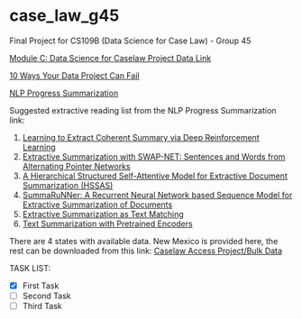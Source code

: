 # case_law_g45
Final Project for CS109B (Data Science for Case Law) - Group 45

[Module C: Data Science for Caselaw Project Data Link](https://drive.google.com/drive/folders/1Dvtk_rxNK-4tXYmRWZhX2no9TrFTu8SD)

[10 Ways Your Data Project Can Fail](https://drive.google.com/file/d/1I9ut6aRU9L9UNy83uA03rblIY7pl7GT1/view)

[NLP Progress Summarization](http://nlpprogress.com/english/summarization.html)

Suggested extractive reading list from the NLP Progress Summarization link:

 1. [Learning to Extract Coherent Summary via Deep Reinforcement Learning](https://www.aaai.org/ocs/index.php/AAAI/AAAI18/paper/view/16838/16118)
 1. [Extractive Summarization with SWAP-NET: Sentences and Words from Alternating Pointer Networks](http://aclweb.org/anthology/P18-1014)
 1. [A Hierarchical Structured Self-Attentive Model for Extractive Document Summarization (HSSAS)](https://ieeexplore.ieee.org/stamp/stamp.jsp?arnumber=8344797)
 1. [SummaRuNNer: A Recurrent Neural Network based Sequence Model for Extractive Summarization of Documents](https://arxiv.org/abs/1611.04230)
 1. [Extractive Summarization as Text Matching](https://arxiv.org/abs/2004.08795)
 1. [Text Summarization with Pretrained Encoders](https://arxiv.org/abs/1908.08345)

There are 4 states with available data. New Mexico is provided here, the rest can be downloaded from this link: [Caselaw Access Project/Bulk Data](https://case.law/bulk/download/)

TASK LIST:

 - [x] First Task
 - [ ] Second Task
 - [ ] Third Task